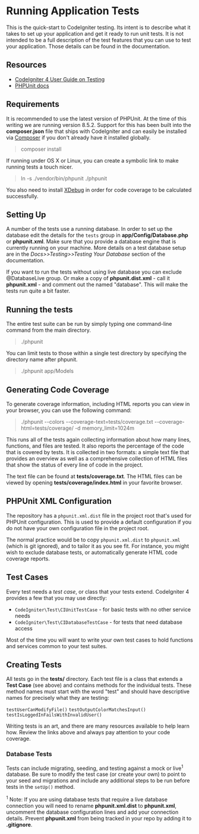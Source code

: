 # Running Application Tests

This is the quick-start to CodeIgniter testing. Its intent is to describe what it takes to set up your application and get it ready to run unit tests. It is not intended to be a full description of the test features that you can use to test your application. Those details can be found in the documentation.

## Resources
* [CodeIgniter 4 User Guide on Testing](https://codeigniter4.github.io/userguide/testing/index.html)
* [PHPUnit docs](https://phpunit.readthedocs.io/en/8.3/index.html)

## Requirements

It is recommended to use the latest version of PHPUnit. At the time of this writing we are running version 8.5.2. Support for this has been built into the **composer.json** file that ships with CodeIgniter and can easily be installed via [Composer](https://getcomposer.org/) if you don't already have it installed globally.

  > composer install

If running under OS X or Linux, you can create a symbolic link to make running tests a touch nicer.

  > ln -s ./vendor/bin/phpunit ./phpunit

You also need to install [XDebug](https://xdebug.org/index.php) in order
for code coverage to be calculated successfully.

## Setting Up

A number of the tests use a running database. In order to set up the database edit the details for the `tests` group in **app/Config/Database.php** or **phpunit.xml**. Make sure that you provide a database engine that is currently running on your machine. More details on a test database setup are in the *Docs>>Testing>>Testing Your Database* section of the documentation.

If you want to run the tests without using live database you can exclude @DatabaseLive group. Or make a copy of **phpunit.dist.xml** - call it **phpunit.xml** - and comment out the <testsuite> named "database". This will make
the tests run quite a bit faster.

## Running the tests

The entire test suite can be run by simply typing one command-line command from the main directory.

  > ./phpunit

You can limit tests to those within a single test directory by specifying the directory name after phpunit.

  > ./phpunit app/Models

## Generating Code Coverage

To generate coverage information, including HTML reports you can view in your browser, you can use the following command:

  > ./phpunit --colors --coverage-text=tests/coverage.txt --coverage-html=tests/coverage/ -d memory_limit=1024m

This runs all of the tests again collecting information about how many lines, functions, and files are tested. It also reports the percentage of the code that is covered by tests. It is collected in two formats: a simple text file that provides an overview as well as a comprehensive collection of HTML files that show the status of every line of code in the project.

The text file can be found at **tests/coverage.txt**. The HTML files can be viewed by opening **tests/coverage/index.html** in your favorite browser.

## PHPUnit XML Configuration

The repository has a `phpunit.xml.dist` file in the project root that's used for
PHPUnit configuration. This is used to provide a default configuration if you
do not have your own configuration file in the project root.

The normal practice would be to copy `phpunit.xml.dist` to `phpunit.xml`
(which is git ignored), and to tailor it as you see fit. For instance, you might wish to exclude database tests, or automatically generate HTML code coverage reports.

## Test Cases

Every test needs a *test case*, or class that your tests extend. CodeIgniter 4
provides a few that you may use directly:
* `CodeIgniter\Test\CIUnitTestCase` - for basic tests with no other service needs
* `CodeIgniter\Test\CIDatabaseTestCase` - for tests that need database access

Most of the time you will want to write your own test cases to hold functions and services common to your test suites.

## Creating Tests

All tests go in the **tests/** directory. Each test file is a class that extends a
**Test Case** (see above) and contains methods for the individual tests. These method
names must start with the word "test" and should have descriptive names for precisely what they are testing:

`testUserCanModifyFile()`
`testOutputColorMatchesInput()`
`testIsLoggedInFailsWithInvalidUser()`

Writing tests is an art, and there are many resources available to help learn how.
Review the links above and always pay attention to your code coverage.

### Database Tests

Tests can include migrating, seeding, and testing against a mock or live<sup>1</sup> database. Be sure to modify the test case (or create your own) to point to your seed and migrations and include any additional steps to be run before tests in the `setUp()` method.

<sup>1</sup> Note: If you are using database tests that require a live database connection you will need to rename **phpunit.xml.dist** to **phpunit.xml**, uncomment the database configuration lines and add your connection details. Prevent **phpunit.xml** from being tracked in your repo by adding it to **.gitignore**.
